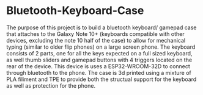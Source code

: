 # Bluetooth-Keyboard-Case
The purpose of this project is to build a bluetooth keyboard/ gamepad case that attaches to the Galaxy Note 10+ (keyboards compatible with other devices, excluding the note 10 half of the case) to allow for mechanical typing (similar to older flip phones) on a large screen phone. 
The keyboard consists of 2 parts, one for all the keys expected on a full sized keyboard, as well thumb sliders and gamepad buttons with 4 triggers located on the rear of the device. 
This device is uses a ESP32-WROOM-32D to connect through bluetooth to the phone.
The case is 3d printed using a mixture of PLA filiment and TPE to provide both the structual support for the keyboard as well as protection for the phone.
